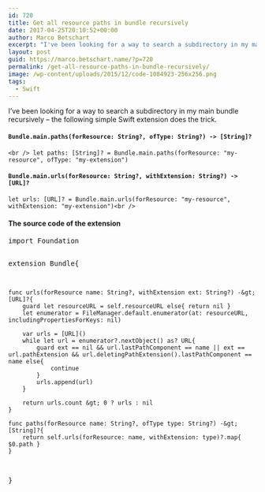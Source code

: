 ```yaml
---
id: 720
title: Get all resource paths in bundle recursively
date: 2017-04-25T20:10:52+00:00
author: Marco Betschart
excerpt: "I've been looking for a way to search a subdirectory in my main bundle recursively - the following simple Swift extension does the trick."
layout: post
guid: https://marco.betschart.name/?p=720
permalink: /get-all-resource-paths-in-bundle-recursively/
image: /wp-content/uploads/2015/12/code-1084923-256x256.png
tags:
  - Swift
---
```

I&#8217;ve been looking for a way to search a subdirectory in my main bundle recursively &#8211; the following simple Swift extension does the trick.

#### `Bundle.main.paths(forResource: String?, ofType: String?) -> [String]?`

`<br />
let paths: [String]? = Bundle.main.paths(forResource: "my-resource", ofType: "my-extension")`

#### `Bundle.main.urls(forResource: String?, withExtension: String?) -> [URL]?`

`let urls: [URL]? = Bundle.main.urls(forResource: "my-resource", withExtension: "my-extension")<br />
` 

#### The source code of the extension

<div class="snippetcpt-wrap" id="snippet-719" data-id="719" data-edit="http://dev.marco-betschart.local/wp-admin/post.php?post=719&action=edit" data-copy="/wp-admin/export.php?type=jekyll&#038;snippet=b31d996337&#038;id=719" data-fullscreen="http://dev.marco-betschart.local/code-snippets/get-all-resource-paths-in-bundle-recursively/?full-screen=1">
  <pre class="prettyprint linenums lang-swift" title="Get all resource paths in bundle recursively">import Foundation

extension Bundle{
    
    func urls(forResource name: String?, withExtension ext: String?) -&gt; [URL]?{
        guard let resourceURL = self.resourceURL else{ return nil }
        let enumerator = FileManager.default.enumerator(at: resourceURL, includingPropertiesForKeys: nil)
        
        var urls = [URL]()
        while let url = enumerator?.nextObject() as? URL{
            guard ext == nil && url.lastPathComponent == name || ext == url.pathExtension && url.deletingPathExtension().lastPathComponent == name else{
                continue
            }
            urls.append(url)
        }
        
        return urls.count &gt; 0 ? urls : nil
    }
    
    func paths(forResource name: String?, ofType type: String?) -&gt; [String]?{
        return self.urls(forResource: name, withExtension: type)?.map{ $0.path }
    }
}</pre>
</div>